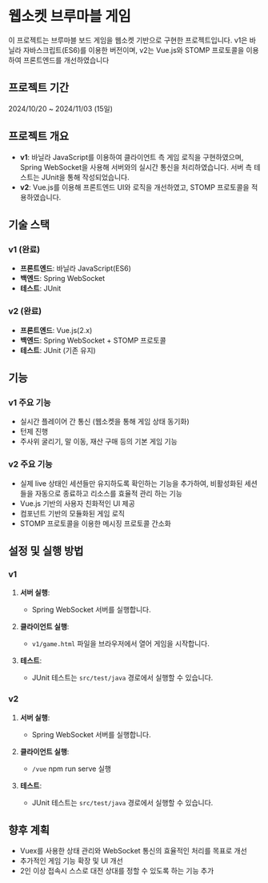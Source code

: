 # 웹소켓 브루마블 게임

이 프로젝트는 브루마블 보드 게임을 웹소켓 기반으로 구현한 프로젝트입니다. 
v1은 바닐라 자바스크립트(ES6)를 이용한 버전이며, 
v2는 Vue.js와 STOMP 프로토콜을 이용하여 프론트엔드를 개선하였습니다

## 프로젝트 기간
   2024/10/20 ~ 2024/11/03 (15일)

## 프로젝트 개요

- **v1**: 바닐라 JavaScript를 이용하여 클라이언트 측 게임 로직을 구현하였으며, Spring WebSocket을 사용해 서버와의 실시간 통신을 처리하였습니다. 서버 측 테스트는 JUnit을 통해 작성되었습니다.
- **v2**: Vue.js를 이용해 프론트엔드 UI와 로직을 개선하였고, STOMP 프로토콜을 적용하였습니다.

## 기술 스택

### v1 (완료)
- **프론트엔드**: 바닐라 JavaScript(ES6)
- **백엔드**: Spring WebSocket
- **테스트**: JUnit

### v2 (완료)
- **프론트엔드**: Vue.js(2.x)
- **백엔드**: Spring WebSocket + STOMP 프로토콜
- **테스트**: JUnit (기존 유지)

## 기능

### v1 주요 기능
- 실시간 플레이어 간 통신 (웹소켓을 통해 게임 상태 동기화)
- 턴제 진행
- 주사위 굴리기, 말 이동, 재산 구매 등의 기본 게임 기능

### v2 주요 기능
- 실제 live 상태인 세션들만 유지하도록 확인하는 기능을 추가하여, 
  비활성화된 세션들을 자동으로 종료하고 리소스를 효율적 관리 하는 기능
- Vue.js 기반의 사용자 친화적인 UI 제공
- 컴포넌트 기반의 모듈화된 게임 로직
- STOMP 프로토콜을 이용한 메시징 프로토콜 간소화

## 설정 및 실행 방법

### v1
1. **서버 실행**:
    - Spring WebSocket 서버를 실행합니다.

2. **클라이언트 실행**:
    - `v1/game.html` 파일을 브라우저에서 열어 게임을 시작합니다.

3. **테스트**:
    - JUnit 테스트는 `src/test/java` 경로에서 실행할 수 있습니다.

### v2
1. **서버 실행**:
   - Spring WebSocket 서버를 실행합니다.

2. **클라이언트 실행**:
   - `/vue` npm run serve 실행

3. **테스트**:
   - JUnit 테스트는 `src/test/java` 경로에서 실행할 수 있습니다.

## 향후 계획
- Vuex를 사용한 상태 관리와 WebSocket 통신의 효율적인 처리를 목표로 개선
- 추가적인 게임 기능 확장 및 UI 개선
- 2인 이상 접속시 스스로 대전 상대를 정할 수 있도록 하는 기능 추가